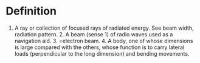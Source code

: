 # Definition

1.  A ray or collection of focused rays of radiated energy. See beam
    width, radiation pattern. 2. A beam (sense 1) of radio waves used as
    a navigation aid. 3. =electron beam. 4. A body, one of whose
    dimensions is large compared with the others, whose function is to
    carry lateral loads (perpendicular to the long dimension) and
    bending movements.
